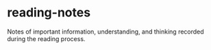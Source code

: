 # reading-notes
Notes of important information, understanding, and thinking recorded during the reading process.
